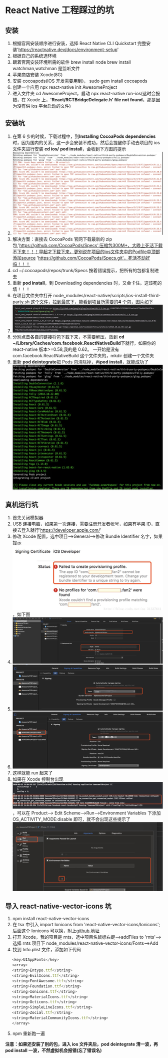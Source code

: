 <!--
 * @Author: your name
 * @Date: 2020-05-22 08:48:26
 * @LastEditTime: 2020-05-24 10:51:46
 * @LastEditors: Please set LastEditors
 * @Description: In User Settings Edit
 * @FilePath: /learningnotes/react-native踩过的坑.md
-->

# React Native 工程踩过的坑

## 安装

1. 根据官网安装顺序进行安装，选择 React Native CLI Quickstart 完整安装'https://reactnative.dev/docs/environment-setup'
2. 根据自己的系统选环境
3. 跟着官网安装环境所需的软件 brew install node brew install watchman,watchman 是监听文件
4. 苹果商店安装 Xcode(8G)
5. 安装 cocoapods(IOS 开发需要用到)， sudo gem install cocoapods
6. 创建一个应用 npx react-native init AwesomeProject
7. 进入文件夹 cd AwesomeProject，启动 npx react-native run-ios(这时会报错，在 Xcode 上，**'React/RCTBridgeDelegate.h' file not found**，那是因为没有供 ios 平台启动的文件)

## 安装坑

1. 在第 6 步的时候，下载过程中，到**Installing CocoaPods dependencies**时，因为国内的关系，这一步会安装不成功，然后会提醒你手动去项目的 ios 文件夹进行安装 **cd ios/** **pod install**，会收到下方图的提示
2. ![CocoaPods相关下载不成功因为墙的关系](./../image/react-native安装坑1.jpg)
3. 解决方案：直接去 CocoaPods 官网下载最新的 zip 包,'https://github.com/CocoaPods/Specs',压缩包300M+，大晚上死活下载不下来！！！早起才下载下来，更别说在项目的ios文件夹中的Podfile中顶部添加source 'https://github.com/CocoaPods/Specs.git'，死活不动好吗！！！
4. cd ~/.cocoapods/repos/trunk/Specs 按着错误提示，把所有的包都复制进去
5. 重新 **pod install**，到 Downloading dependencies 时，又会卡住。这该死的墙！！！
6. 在项目文件夹中打开 node_modules/react-native/scripts/ios-install-third-party.sh 这个文件，拉到最底下，能看到项目所需要的**4** 个包，图片如下
7. ![安装需要的插件](./../image/react-native4个包.jpg)
8. 分别点击各自的链接将包下载下来，不需要解压，放到 **cd ~/Library/Caches/com.facebook.ReactNativeBuild**下就行，如果你的 react-native 版本>=0.58,我的是 0.62。 一开始是没有 com.facebook.ReactNativeBuild 这个文件夹的，mkdir 创建一个文件夹
9. 重新 **pod deintegrate**把 Pods 包清除掉，再**pod install**，就能成功了![终于把项目安装成功](./../image/react-native项目安装成功.jpg)

## 真机运行坑

1. 首先关闭模拟器
2. USB 连接电脑，如果第一次连接，需要注册开发者帐号，如果有苹果 ID，直接去登入就行'https://developer.apple.com/'
3. 修改 Xcode 配置，选中项目-->General-->修改 Bundle Identifier 名字，如果提示![直接修改就行](./../image/真机Xcode坑1.jpg)，如下图
4. ![修改Bundle Identifier，选择手机系统版本](./../image/真机Xcode设置.jpg)
5. ![选择开发团队，用注册完成的帐号](./../image/Xcode选择Team.jpg)
6. ![Tests Target上也要选择Team](./../image/Xcode选择TeamTests文件上.jpg)
7. 这样就能 run 起来了
8. 如果在 Xcode 控制台出现![这些玩意，不影响程序本身](./../image/Xcode控制台出现的不影响程序本身.jpg)，可以在 Product--> Edit Scheme-->Run-->Environment Variables 下添加 OS_ACTIVITY_MODE:disable 即可，就不会出现这些提示了![关闭提示](./../image/Xcode关闭socket%20sp_error提示.jpg)

## 导入 react-native-vector-icons 坑

1. npm install react-native-vector-icons
2. 在 tsx 中引入 import Ionicons from 'react-native-vector-icons/Ionicons';后面这个 Ionicons 可以换，附上[github 地址](https://github.com/oblador/react-native-vector-icons)
3. 打开 Xcode，我的项目是 rnts，选中项目名鼠标右键-->addFiles to 'rnts'--> 选择 rnts 项目下 node_modules/react-native-vector-icons/Fonts-->Add
4. 找到 Info.plist 文件，添加如下代码

```javascript
   <key>UIAppFonts</key>
   <array>
   <string>Entypo.ttf</string>
   <string>EvilIcons.ttf</string>
   <string>FontAwesome.ttf</string>
   <string>Foundation.ttf</string>
   <string>Ionicons.ttf</string>
   <string>MaterialIcons.ttf</string>
   <string>Octicons.ttf</string>
   <string>SimpleLineIcons.ttf</string>
   <string>Zocial.ttf</string>
   <string>MaterialCommunityIcons.ttf</string>
   </array>
```

5. npm 重新跑一遍

**注意：如果还安装了别的包，进入 ios 文件夹后，pod deintegrate 清一波，再 pod install 一波，不然虚拟机会报错(忘了错误名)**
